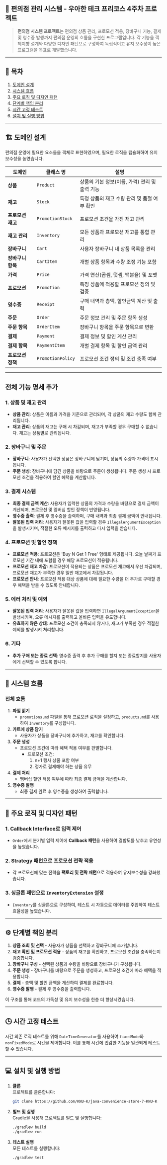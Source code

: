 ## 🏪 편의점 관리 시스템 - 우아한 테크 프리코스 4주차 프로젝트

> **편의점 시스템 프로젝트**는 편의점 상품 관리, 프로모션 적용, 장바구니 기능, 결제 및 영수증 발행까지 편의점 운영의 흐름을 구현한 프로그램입니다. 각 기능을 객체지향 설계와 다양한 디자인 패턴으로 구성하여 독립적이고 유지 보수성이 높은 프로그램을 목표로 개발했습니다.

---

## 📖 목차
1. [도메인 설계](#도메인-설계)
2. [시스템 흐름](#시스템-흐름)
3. [주요 로직 및 디자인 패턴](#주요-로직-및-디자인-패턴)
4. [단계별 책임 분리](#단계별-책임-분리)
5. [시간 고정 테스트](#시간-고정-테스트)
6. [설치 및 실행 방법](#설치-및-실행-방법)

---

## 🏗 도메인 설계

편의점 운영에 필요한 요소들을 객체로 표현하였으며, 필요한 로직을 캡슐화하여 유지 보수성을 높였습니다.

| 도메인 | 클래스 명 | 설명 |
|--------|-----------|------|
| **상품** | `Product` | 상품의 기본 정보(이름, 가격) 관리 및 출력 기능 |
| **재고** | `Stock` | 특정 상품의 재고 수량 관리 및 품절 여부 확인 |
| **프로모션 재고** | `PromotionStock` | 프로모션 조건을 가진 재고 관리 |
| **재고 관리** | `Inventory` | 모든 상품과 프로모션 재고를 통합 관리 |
| **장바구니** | `Cart` | 사용자 장바구니 내 상품 목록을 관리 |
| **장바구니 항목** | `CartItem` | 개별 상품 항목과 수량 조정 기능 포함 |
| **가격** | `Price` | 가격 연산(곱셈, 덧셈, 백분율) 및 포맷 |
| **프로모션** | `Promotion` | 특정 상품에 적용할 프로모션 정의 및 검증 |
| **영수증** | `Receipt` | 구매 내역과 총액, 할인금액 계산 및 출력 |
| **주문** | `Order` | 주문 정보 관리 및 주문 항목 생성 |
| **주문 항목** | `OrderItem` | 장바구니 항목을 주문 항목으로 변환 |
| **결제** | `Payment` | 결제 정보 및 할인 계산 관리 |
| **결제 항목** | `PaymentItem` | 개별 결제 항목 및 할인 금액 관리 |
| **프로모션 정책** | `PromotionPolicy` | 프로모션 조건 정의 및 조건 충족 여부 |

---
## 전체 기능 명세 추가

### 1. **상품 및 재고 관리**
- **상품 관리**: 상품은 이름과 가격을 기준으로 관리되며, 각 상품의 재고 수량도 함께 관리됩니다.
- **재고 관리**: 상품의 재고는 구매 시 차감되며, 재고가 부족할 경우 구매할 수 없습니다. 재고는 상품별로 관리됩니다.

### 2. **장바구니 및 주문**
- **장바구니**: 사용자가 선택한 상품은 장바구니에 담기며, 상품의 수량과 가격이 표시됩니다.
- **주문 생성**: 장바구니에 담긴 상품을 바탕으로 주문이 생성됩니다. 주문 생성 시 프로모션 조건을 적용하여 할인 혜택을 계산합니다.

### 3. **결제 시스템**
- **최종 결제 금액 계산**: 사용자가 입력한 상품의 가격과 수량을 바탕으로 결제 금액이 계산되며, 프로모션 및 멤버십 할인 정책이 반영됩니다.
- **영수증 출력**: 결제 후 영수증을 출력하며, 구매 내역과 최종 결제 금액이 안내됩니다.
- **잘못된 입력 처리**: 사용자가 잘못된 값을 입력할 경우 `IllegalArgumentException`을 발생시키며, 적절한 오류 메시지를 출력하고 다시 입력을 받습니다.

### 4. **프로모션 및 할인 정책**
- **프로모션 적용**: 프로모션은 'Buy N Get 1 Free' 형태로 제공됩니다. 오늘 날짜가 프로모션 기간 내에 포함될 경우 해당 프로모션이 적용됩니다.
- **프로모션 재고 차감**: 프로모션이 적용되는 상품은 프로모션 재고에서 우선 차감되며, 프로모션 재고가 부족한 경우 일반 재고에서 차감됩니다.
- **프로모션 안내**: 프로모션 적용 대상 상품에 대해 필요한 수량을 더 추가로 구매할 경우 혜택을 받을 수 있도록 안내합니다.

### 5. **에러 처리 및 예외**
- **잘못된 입력 처리**: 사용자가 잘못된 값을 입력하면 `IllegalArgumentException`을 발생시키며, 오류 메시지를 출력하고 올바른 입력을 유도합니다.
- **유효하지 않은 상태**: 프로모션 조건이 충족되지 않거나, 재고가 부족한 경우 적절한 예외를 발생시켜 처리합니다.

### 6. **기타**
- **추가 구매 또는 종료 선택**: 영수증 출력 후 추가 구매를 할지 또는 종료할지를 사용자에게 선택할 수 있도록 합니다.
---
## 🔄 시스템 흐름

### 전체 흐름
1. **파일 읽기**
    - `promotions.md` 파일을 통해 프로모션 로직을 설정하고, `products.md`를 사용하여 `Inventory`를 구성합니다.
2. **카트에 상품 담기**
    - 사용자가 상품을 장바구니에 추가하고, 재고를 확인합니다.
3. **주문 생성**
    - 프로모션 조건에 따라 혜택 적용 여부를 판별합니다.
        - 프로모션 조건:
            1. n+1 행사 상품 포함 여부
            2. 정가로 결제해야 하는 상품 유무
4. **결제 처리**
    - 멤버십 할인 적용 여부에 따라 최종 결제 금액을 계산합니다.
5. **영수증 발행**
    - 최종 결제 완료 후 영수증을 생성하여 출력합니다.

---

## 🧩 주요 로직 및 디자인 패턴

### 1. **Callback Interface**로 입력 제어
- `Order`에서 분기별 입력 제어에 **Callback 패턴**을 사용하여 결합도를 낮추고 유연성을 높였습니다.

### 2. **Strategy 패턴**으로 프로모션 전략 적용
- 각 프로모션에 맞는 전략을 **팩토리 및 전략 패턴**으로 적용하여 유지보수성을 강화했습니다.

### 3. **싱글톤 패턴**으로 `InventoryExtension` 설정
- `Inventory`를 싱글톤으로 구성하여, 테스트 시 자동으로 데이터를 주입하여 테스트 효율성을 높였습니다.

---

## ⚙️ 단계별 책임 분리

1. **상품 조회 및 선택** - 사용자가 상품을 선택하고 장바구니에 추가합니다.
2. **재고 확인 및 프로모션 적용** - 상품의 재고를 확인하고, 프로모션 조건을 충족하는지 검증합니다.
3. **장바구니 구성** - 선택된 상품과 수량을 바탕으로 장바구니가 구성됩니다.
4. **주문 생성** - 장바구니를 바탕으로 주문을 생성하고, 프로모션 조건에 따라 혜택을 적용합니다.
5. **결제** - 총액 및 할인 금액을 계산하여 결제를 완료합니다.
6. **영수증 발행** - 결제 후 영수증을 출력합니다.

이 구조를 통해 코드의 가독성 및 유지 보수성을 한층 더 향상시켰습니다.

---

## 🕒 시간 고정 테스트

시간 의존 로직 테스트를 위해 `DateTimeGenerator`를 사용하여 `fixedMode`와 `nonFixedMode`로 시간을 제어합니다. 이를 통해 시간에 민감한 기능을 일관되게 테스트할 수 있습니다.

---

## 💻 설치 및 실행 방법

1. **클론**  
   프로젝트를 클론합니다:
   ```bash
   git clone https://github.com/KNU-K/java-convenience-store-7-KNU-K
   ```

2. **빌드 및 실행**  
   Gradle을 사용해 프로젝트를 빌드 및 실행합니다:
   ```bash
   ./gradlew build
   ./gradlew run
   ```

3. **테스트 실행**  
   모든 테스트를 실행합니다:
   ```bash
   ./gradlew test
   ```